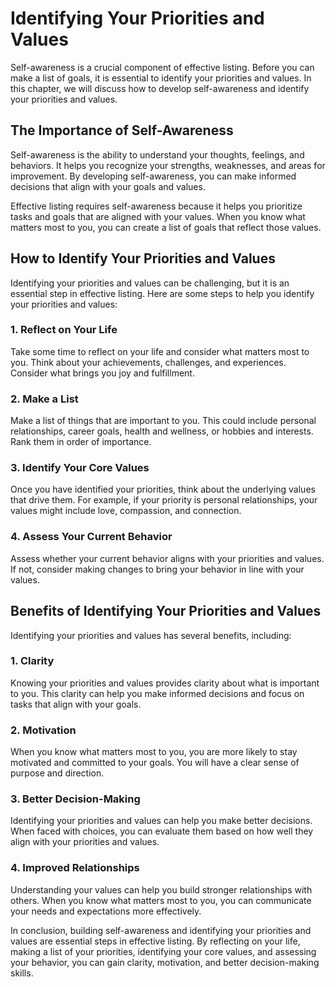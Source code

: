 Identifying Your Priorities and Values
================================================================================================

Self-awareness is a crucial component of effective listing. Before you can make a list of goals, it is essential to identify your priorities and values. In this chapter, we will discuss how to develop self-awareness and identify your priorities and values.

The Importance of Self-Awareness
--------------------------------

Self-awareness is the ability to understand your thoughts, feelings, and behaviors. It helps you recognize your strengths, weaknesses, and areas for improvement. By developing self-awareness, you can make informed decisions that align with your goals and values.

Effective listing requires self-awareness because it helps you prioritize tasks and goals that are aligned with your values. When you know what matters most to you, you can create a list of goals that reflect those values.

How to Identify Your Priorities and Values
------------------------------------------

Identifying your priorities and values can be challenging, but it is an essential step in effective listing. Here are some steps to help you identify your priorities and values:

### 1. Reflect on Your Life

Take some time to reflect on your life and consider what matters most to you. Think about your achievements, challenges, and experiences. Consider what brings you joy and fulfillment.

### 2. Make a List

Make a list of things that are important to you. This could include personal relationships, career goals, health and wellness, or hobbies and interests. Rank them in order of importance.

### 3. Identify Your Core Values

Once you have identified your priorities, think about the underlying values that drive them. For example, if your priority is personal relationships, your values might include love, compassion, and connection.

### 4. Assess Your Current Behavior

Assess whether your current behavior aligns with your priorities and values. If not, consider making changes to bring your behavior in line with your values.

Benefits of Identifying Your Priorities and Values
--------------------------------------------------

Identifying your priorities and values has several benefits, including:

### 1. Clarity

Knowing your priorities and values provides clarity about what is important to you. This clarity can help you make informed decisions and focus on tasks that align with your goals.

### 2. Motivation

When you know what matters most to you, you are more likely to stay motivated and committed to your goals. You will have a clear sense of purpose and direction.

### 3. Better Decision-Making

Identifying your priorities and values can help you make better decisions. When faced with choices, you can evaluate them based on how well they align with your priorities and values.

### 4. Improved Relationships

Understanding your values can help you build stronger relationships with others. When you know what matters most to you, you can communicate your needs and expectations more effectively.

In conclusion, building self-awareness and identifying your priorities and values are essential steps in effective listing. By reflecting on your life, making a list of your priorities, identifying your core values, and assessing your behavior, you can gain clarity, motivation, and better decision-making skills.
